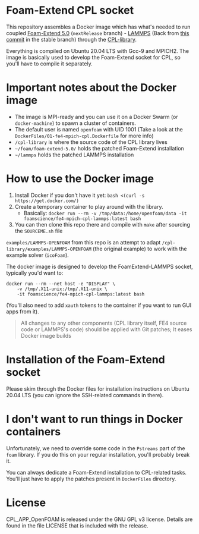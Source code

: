 Foam-Extend CPL socket
======================

This repository assembles a Docker image which has what's needed to run coupled
[Foam-Extend 5.0](https://git.code.sf.net/p/foam-extend/foam-extend-4.1) (`nextRelease` branch) - 
[LAMMPS](https://github.com/lammps/lammps.git)
(Back from [this commit](https://github.com/lammps/lammps/commit/6354777d098deafc18a600877d00dbfcd8ce15c3) in the stable branch)
through the [CPL-library](https://github.com/Crompulence/cpl-library).

Everything is compiled on Ubuntu 20.04 LTS with Gcc-9 and MPICH2.
The image is basically used to develop the Foam-Extend socket for CPL, so you'll have to compile it separately.

Important notes about the Docker image
======================================

- The image is MPI-ready and you can use it on a Docker Swarm (or `docker-machine`) to spawn a cluster of containers.
- The default user is named `openfoam` with UID 1001 (Take a look at the `DockerFiles/01-fe4-mpich-cpl.Dockerfile` for more info)
- `/cpl-library` is where the source code of the CPL library lives
- `~/foam/foam-extend-5.0/` holds the patched Foam-Extend installation
- `~/lammps` holds the patched LAMMPS installation


How to use the Docker image
===========================

1. Install Docker if you don't have it yet: `bash <(curl -s https://get.docker.com/)`
2. Create a temporary container to play around with the library.
   - Basically: `docker run --rm -v /tmp/data:/home/openfoam/data -it foamscience/fe4-mpich-cpl-lammps:latest bash`
4. You can then clone this repo there and compile with `make` after sourcing the `SOURCEME.sh` file

`examples/LAMMPS-OPENFOAM` from this repo is an attempt to adapt `/cpl-library/examples/LAMMPS-OPENFOAM` (the original example)
to work with the example solver (`icoFoam`).

The docker image is designed to develop the FoamExtend-LAMMPS socket, typically you'd want to:
```
docker run --rm --net host -e "DISPLAY" \
    -v /tmp/.X11-unix:/tmp/.X11-unix \
    -it foamscience/fe4-mpich-cpl-lammps:latest bash
```
(You'll also need to add `xauth` tokens to the container if you want to run GUI apps from it).

> All changes to any other components (CPL library itself, FE4 source code or LAMMPS's code) should be applied with Git patches;
> It eases Docker image builds

Installation of the Foam-Extend socket
======================================

Please skim through the Docker files for installation instructions on Ubuntu 20.04 LTS
(you can ignore the SSH-related commands in there).

I don't want to run things in Docker containers
===============================================

Unfortunately, we need to override some code in the `Pstreams` part of the `foam` library. If you do this
on your regular installation, you'll probably break it.

You can always dedicate a Foam-Extend installation to CPL-related tasks. You'll just have to apply the patches present in `DockerFiles`
directory.

License
=======

CPL_APP_OpenFOAM is released under the GNU GPL v3 license. Details are found in
the file LICENSE that is included with the release.
